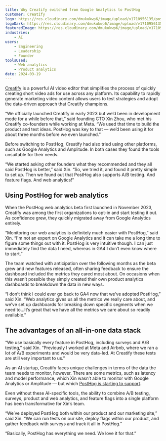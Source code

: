 ```yaml
---
title: Why Creatify switched from Google Analytics to PostHog
customer: Creatify
logo: https://res.cloudinary.com/dmukukwp6/image/upload/v1710956135/posthog.com/contents/images/customers/creatify/logo.png
logoDark: https://res.cloudinary.com/dmukukwp6/image/upload/v1710956135/posthog.com/contents/images/customers/creatify/logo-dark.png
featuredImage: https://res.cloudinary.com/dmukukwp6/image/upload/v1710956135/posthog.com/contents/images/customers/creatify/featured.png
industries:
    - AI
users:
    - Engineering
    - Leadership
    - Founder
toolsUsed:
    - Web analytics
    - Product analytics
date: 2024-03-19
---
```


[Creatify](https://creatify.ai/) is a powerful AI video editor that simplifies the process of quickly creating short video ads for use across any platform. Its capability to rapidly generate marketing video content allows users to test strategies and adopt the data-driven approach that Creatify champions.

“We officially launched Creatify in early 2023 but we’d been in development mode for a while before that,” said founding CTO Xin Zhou, who met his Creatify co-founders while working at Meta. “We used that time to build the product and test ideas. PostHog was key to that — we’d been using it for about three months before we even launched.”

Before switching to PostHog, Creatify had also tried using other platforms, such as Google Analytics and Amplitude. In both cases they found the tools unsuitable for their needs.

“We started asking other founders what they recommended and they all said PostHog is better,” said Xin. “So, we tried it, and found it pretty simple to set up. Then we found out that PostHog also supports A/B testing. And feature flags. And web analytics!”

## Using PostHog for web analytics

When the PostHog web analytics beta first launched in November 2023, Creatify was among the first organizations to opt-in and start testing it out. As confidence grew, they quickly migrated away from Google Analytics entirely. 

“Monitoring our web analytics is definitely much easier with PostHog,” said Xin. “I'm not an expert on Google Analytics and it can take me a long time to figure some things out with it. PostHog is very intuitive though. I can just immediately find the data I need, whereas in GA4 I don’t even know where to start.”

<BorderWrapper>
<Quote
    imageSource="/images/customers/creatify_xin.jpg"
    size="md"
    name="Xin Zhou"
    title="CTO at Creatify"
    quote={`“I don't think I could ever go back to GA4 now that we've adopted PostHog. Web analytics gives us all the metrics we really care about. It is so much easier to use than GA4!”`}
/>
</BorderWrapper>

The team watched with anticipation over the following months as the beta grew and new features released, often sharing feedback to ensure the dashboard included the metrics they cared most about. On occasions when this wasn’t possible they simply created their own product analytics dashboards to breakdown the data in new ways. 

“I don’t think I could ever go back to GA4 now that we’ve adopted PostHog,” said Xin. “Web analytics gives us all the metrics we really care about, and we’ve set up dashboards for breaking down specific segments when we need to...It’s great that we have all the metrics we care about so readily available.” 

## The advantages of an all-in-one data stack

“We use basically every feature in PostHog, including surveys and A/B testing,” said Xin. “Previously I worked at Meta and Airbnb, where we ran a lot of A/B experiments and would be very data-led. At Creatify these tests are still very important to us.”

As an AI startup, Creatify faces unique challenges in terms of the data the team needs to monitor, however. There are some metrics, such as latency and model performance, which Xin wasn’t able to monitor with Google Analytics or Amplitude — but which [PostHog is starting to support](/templates/ai-analytics).

Even without these AI-specific tools, the ability to combine A/B testing, surveys, product and web analytics, and feature flags into a single platform has been transformative for Xin’s team. 

“We’ve deployed PostHog both within our product and our marketing site,” said Xin. “We can run tests on our site, deploy flags within our product, and gather feedback with surveys and track it all in PostHog.”

“Basically, PostHog has everything we need. We love it for that.”